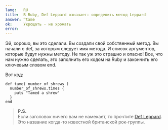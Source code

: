 ```yaml
---
lang:   RU
title:  В Ruby, Def Leppard означает: определить метод Leppard
answer: ^tame
ok:     Укрощать - не хромать
error:  
---
```


Эй, хорошо, вы это сделали. Вы создали свой собственный метод. Вы начали с def,
за которым следует имя метода. И список аргументов, которые будут нужны методу.
Не так уж это страшно и опасно! Все, что нам нужно сделать, это заполнить его
кодом на Ruby и закончить его ключевым словом end.

Вот код:
    
    def tame( number_of_shrews )
      number_of_shrews.times {
        puts "Tamed a shrew"
      }
    end
    
> __P.S.__  
> Если заголовок ничего вам не намекает, то прочтите
> <a href="http://ru.wikipedia.org/wiki/Def_Leppard" target="_blank">Def Leppard</a>.
> Это название когда-то известной британской рок-группы.
